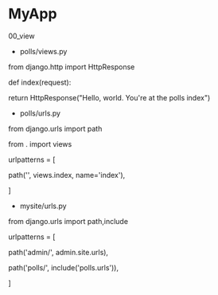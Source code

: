 # MyApp

00_view

- polls/views.py

from django.http import HttpResponse

def index(request):

return HttpResponse("Hello, world. You're at the polls index")

- polls/urls.py

from django.urls import path

from . import views

urlpatterns = [

path('', views.index, name='index'),

]

- mysite/urls.py

from django.urls import path,include

urlpatterns = [

path('admin/', admin.site.urls),

path('polls/', include('polls.urls')),

]

